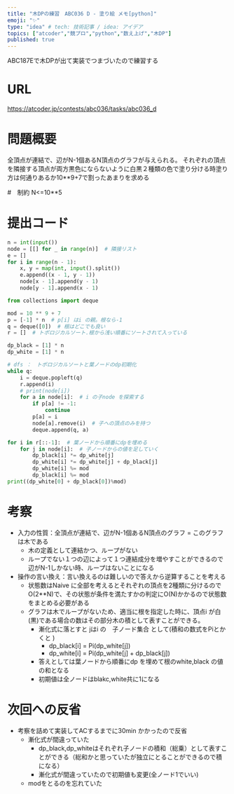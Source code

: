 ```yaml
---
title: "木DPの練習　ABC036 D - 塗り絵 メモ[python]"
emoji: "✨"
type: "idea" # tech: 技術記事 / idea: アイデア
topics: ["atcoder","競プロ","python","数え上げ","木DP"]
published: true
---
```


ABC187Eで木DPが出て実装でつまづいたので練習する

# URL
https://atcoder.jp/contests/abc036/tasks/abc036_d

# 問題概要
全頂点が連結で、辺がN-1個あるN頂点のグラフが与えられる。
それぞれの頂点を隣接する頂点が両方黒色にならないように白黒２種類の色で塗り分ける時塗り方は何通りあるか10**9+7で割ったあまりを求める

#　制約
N<=10**5

# 提出コード
```python
n = int(input())
node = [[] for _ in range(n)]  # 隣接リスト
e = []
for i in range(n - 1):
    x, y = map(int, input().split())
    e.append((x - 1, y - 1))
    node[x - 1].append(y - 1)
    node[y - 1].append(x - 1)

from collections import deque

mod = 10 ** 9 + 7
p = [-1] * n  # p[i] はi の親。根なら-1
q = deque([0])  # 根はどこでも良い
r = []  # トポロジカルソート.根から浅い順番にソートされて入っている

dp_black = [1] * n
dp_white = [1] * n

# dfs ：　トポロジカルソートと葉ノードのdp初期化
while q:
    i = deque.popleft(q)
    r.append(i)
    # print(node[i])
    for a in node[i]:  # i の子node を探索する
        if p[a] != -1:
            continue
        p[a] = i
        node[a].remove(i)  # 子への頂点のみを持つ
        deque.append(q, a)

for i in r[::-1]:  # 葉ノードから順番にdpを埋める
    for j in node[i]:  # 子ノードからの値を足していく
        dp_black[i] *= dp_white[j]
        dp_white[i] *= dp_white[j] + dp_black[j]
        dp_white[i] %= mod
        dp_black[i] %= mod
print((dp_white[0] + dp_black[0])%mod)

```

# 考察
- 入力の性質：全頂点が連結で、辺がN-1個あるN頂点のグラフ = このグラフは木である
  - 木の定義として連結かつ、ループがない
  - ループでない１つの辺によって１つ連結成分を増やすことができるので辺がN-1しかない時、ループはないことになる
- 操作の言い換え：言い換えるのは難しいので答えから逆算することを考える
  - 状態数はNaive に全部を考えるとそれぞれの頂点を2種類に分けるのでO(2**N)で、その状態が条件を満たすかの判定にO(N)かかるので状態数をまとめる必要がある
  - グラフは木でループがないため、適当に根を指定した時に、頂点i が白(黒)である場合の数はその部分木の積として表すことができる。
    - 漸化式に落とすと jはi の　子ノード集合 として(積和の数式をPiとかくと )
      - dp_black[i] = Pi(dp_white[j])
      - dp_white[i] = Pi(dp_white[j] + dp_black[j])
    - 答えとしては葉ノードから順番にdp を埋めて根のwhite,black の値の和となる
    - 初期値は全ノードはblakc,white共に1になる

# 次回への反省
- 考察を詰めて実装してACするまでに30min かかったので反省
  - 漸化式が間違っていた
    - dp_black,dp_whiteはそれぞれ子ノードの積和（総乗）として表すことができる（総和かと思っていたが独立にとることができるので積になる）
    - 漸化式が間違っていたので初期値も変更(全ノード1でいい)
  - modをとるのを忘れていた